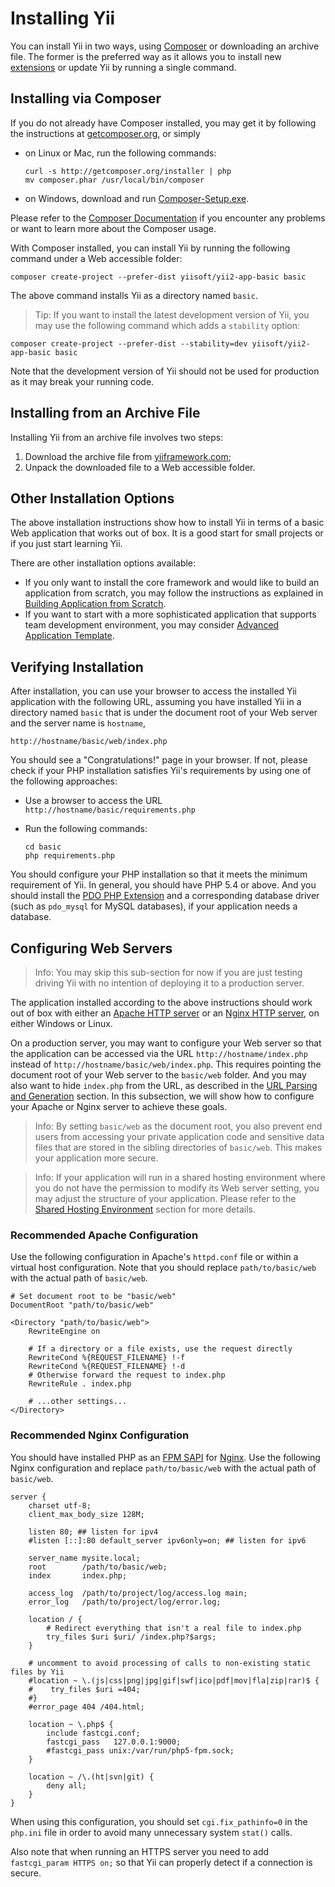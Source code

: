 Installing Yii
==============

You can install Yii in two ways, using [Composer](http://getcomposer.org/) or downloading an archive file.
The former is the preferred way as it allows you to install new [extensions](structure-extensions.md)
or update Yii by running a single command.


<a name="installing-via-composer"></a>
Installing via Composer
-----------------------

If you do not already have Composer installed, you may get it by following the instructions at
[getcomposer.org](https://getcomposer.org/download/), or simply

* on Linux or Mac, run the following commands:

  ```
  curl -s http://getcomposer.org/installer | php
  mv composer.phar /usr/local/bin/composer
  ```
* on Windows, download and run [Composer-Setup.exe](https://getcomposer.org/Composer-Setup.exe).

Please refer to the [Composer Documentation](https://getcomposer.org/doc/) if you encounter any
problems or want to learn more about the Composer usage.

With Composer installed, you can install Yii by running the following command under a Web accessible folder:

```
composer create-project --prefer-dist yiisoft/yii2-app-basic basic
```

The above command installs Yii as a directory named `basic`.

> Tip: If you want to install the latest development version of Yii, you may use the following command
which adds a `stability` option:
```
composer create-project --prefer-dist --stability=dev yiisoft/yii2-app-basic basic
```
Note that the development version of Yii should not be used for production as it may break your running code.


<a name="installing-from-archive-file"></a>
Installing from an Archive File
-------------------------------

Installing Yii from an archive file involves two steps:

1. Download the archive file from [yiiframework.com](http://www.yiiframework.com/download/yii2-basic);
2. Unpack the downloaded file to a Web accessible folder.


<a name="other-installation-options"></a>
Other Installation Options
--------------------------

The above installation instructions show how to install Yii in terms of a basic Web application that works out of box.
It is a good start for small projects or if you just start learning Yii.

There are other installation options available:

* If you only want to install the core framework and would like to build an application from scratch,
  you may follow the instructions as explained in [Building Application from Scratch](tutorial-start-from-scratch.md).
* If you want to start with a more sophisticated application that supports team development environment,
  you may consider [Advanced Application Template](tutorial-advanced-app.md).


<a name="verifying-installation"></a>
Verifying Installation
----------------------

After installation, you can use your browser to access the installed Yii application with the following URL,
assuming you have installed Yii in a directory named `basic` that is under the document root of your Web server
and the server name is `hostname`,

```
http://hostname/basic/web/index.php
```

You should see a "Congratulations!" page in your browser. If not, please check if your PHP installation satisfies
Yii's requirements by using one of the following approaches:

* Use a browser to access the URL `http://hostname/basic/requirements.php`
* Run the following commands:

  ```
  cd basic
  php requirements.php
  ```

You should configure your PHP installation so that it meets the minimum requirement of Yii.
In general, you should have PHP 5.4 or above. And you should install
the [PDO PHP Extension](http://www.php.net/manual/en/pdo.installation.php) and a corresponding database driver
(such as `pdo_mysql` for MySQL databases), if your application needs a database.


<a name="configuring-web-servers"></a>
Configuring Web Servers
-----------------------

> Info: You may skip this sub-section for now if you are just testing driving Yii with no intention
  of deploying it to a production server.

The application installed according to the above instructions should work out of box with either
an [Apache HTTP server](http://httpd.apache.org/) or an [Nginx HTTP server](http://nginx.org/), on
either Windows or Linux.

On a production server, you may want to configure your Web server so that the application can be accessed
via the URL `http://hostname/index.php` instead of `http://hostname/basic/web/index.php`. This
requires pointing the document root of your Web server to the `basic/web` folder. And you may also
want to hide `index.php` from the URL, as described in the [URL Parsing and Generation](runtime-url-handling.md) section.
In this subsection, we will show how to configure your Apache or Nginx server to achieve these goals.

> Info: By setting `basic/web` as the document root, you also prevent end users from accessing
your private application code and sensitive data files that are stored in the sibling directories
of `basic/web`. This makes your application more secure.

> Info: If your application will run in a shared hosting environment where you do not have the permission
to modify its Web server setting, you may adjust the structure of your application. Please refer to
the [Shared Hosting Environment](tutorial-shared-hosting.md) section for more details.


<a name="recommended-apache-configuration"></a>
### Recommended Apache Configuration

Use the following configuration in Apache's `httpd.conf` file or within a virtual host configuration. Note that you
should replace `path/to/basic/web` with the actual path of `basic/web`.

```
# Set document root to be "basic/web"
DocumentRoot "path/to/basic/web"

<Directory "path/to/basic/web">
    RewriteEngine on

    # If a directory or a file exists, use the request directly
    RewriteCond %{REQUEST_FILENAME} !-f
    RewriteCond %{REQUEST_FILENAME} !-d
    # Otherwise forward the request to index.php
    RewriteRule . index.php

    # ...other settings...
</Directory>
```


<a name="recommended-nginx-configuration"></a>
### Recommended Nginx Configuration

You should have installed PHP as an [FPM SAPI](http://php.net/install.fpm) for [Nginx](http://wiki.nginx.org/).
Use the following Nginx configuration and replace `path/to/basic/web` with the actual path of `basic/web`.

```
server {
    charset utf-8;
    client_max_body_size 128M;

    listen 80; ## listen for ipv4
    #listen [::]:80 default_server ipv6only=on; ## listen for ipv6

    server_name mysite.local;
    root        /path/to/basic/web;
    index       index.php;

    access_log  /path/to/project/log/access.log main;
    error_log   /path/to/project/log/error.log;

    location / {
        # Redirect everything that isn't a real file to index.php
        try_files $uri $uri/ /index.php?$args;
    }

    # uncomment to avoid processing of calls to non-existing static files by Yii
    #location ~ \.(js|css|png|jpg|gif|swf|ico|pdf|mov|fla|zip|rar)$ {
    #    try_files $uri =404;
    #}
    #error_page 404 /404.html;

    location ~ \.php$ {
        include fastcgi.conf;
        fastcgi_pass   127.0.0.1:9000;
        #fastcgi_pass unix:/var/run/php5-fpm.sock;
    }

    location ~ /\.(ht|svn|git) {
        deny all;
    }
}
```

When using this configuration, you should set `cgi.fix_pathinfo=0` in the `php.ini` file
in order to avoid many unnecessary system `stat()` calls.

Also note that when running an HTTPS server you need to add `fastcgi_param HTTPS on;` so that Yii
can properly detect if a connection is secure.
